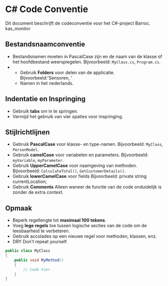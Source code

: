 # C# Code Conventie

Dit document beschrijft de codeconventie voor het C#-project Barroc. kas_monitor

## Bestandsnaamconventie

- Bestandsnamen moeten in PascalCase zijn en de naam van de klasse of het hoofdbestand weerspiegelen. Bijvoorbeeld: `MyClass.cs`, `Program.cs`.
- - Gebruik **Folders** voor delen van de applicatie. Bijvoorbeeld:'Sensoren, '
  - Namen in het nederlands.

## Indentatie en Inspringing

- Gebruik  **tabs** om in te springen.
- Vermijd het gebruik van vier spaties voor inspringing.

## Stijlrichtlijnen

- Gebruik **PascalCase** voor klasse- en type-namen. Bijvoorbeeld: `MyClass`, `PersonModel`.
- Gebruik **camelCase** voor variabelen en parameters. Bijvoorbeeld: `myVariable`, `myParameter`.
- Gebruik **UpperCamelCase** voor naamgeving van methoden. Bijvoorbeeld: `CalculateTotal()`, `GetCustomerDetails()`.
- Gebruik **lowerCamelCase** voor fields Bijvoorbeeld:  private string currentLocation;
- Gebruik **Comments** Alleen waneer de functie van de code onduidelijk is zonder de extra context. 
## Opmaak

- Beperk regellengte tot **maximaal 100 tekens**.
- Voeg **lege regels** toe tussen logische secties van de code om de leesbaarheid te verbeteren.
- Gebruik accolades op een nieuwe regel voor methoden, klassen, enz.
- DRY Don't repeat yourself.

```csharp
public class MyClass
{
    public void MyMethod()
    {
        // Code hier
    }
}


